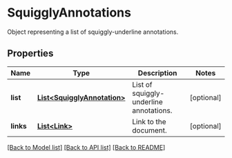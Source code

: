 ﻿
# SquigglyAnnotations
Object representing a list of squiggly-underline annotations.

## Properties
Name | Type | Description | Notes
------------ | ------------- | ------------- | -------------
**list** | [**List&lt;SquigglyAnnotation&gt;**](SquigglyAnnotation.md) | List of squiggly-underline annotations. | [optional]
**links** | [**List&lt;Link&gt;**](Link.md) | Link to the document. | [optional]


[[Back to Model list]](../README.md#documentation-for-models) [[Back to API list]](../README.md#documentation-for-api-endpoints) [[Back to README]](../README.md)


